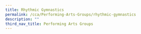 ```yaml
---
title: Rhythmic Gymnastics
permalink: /cca/Performing-Arts-Groups/rhythmic-gymnastics
description: ""
third_nav_title: Performing Arts Groups
---
```

